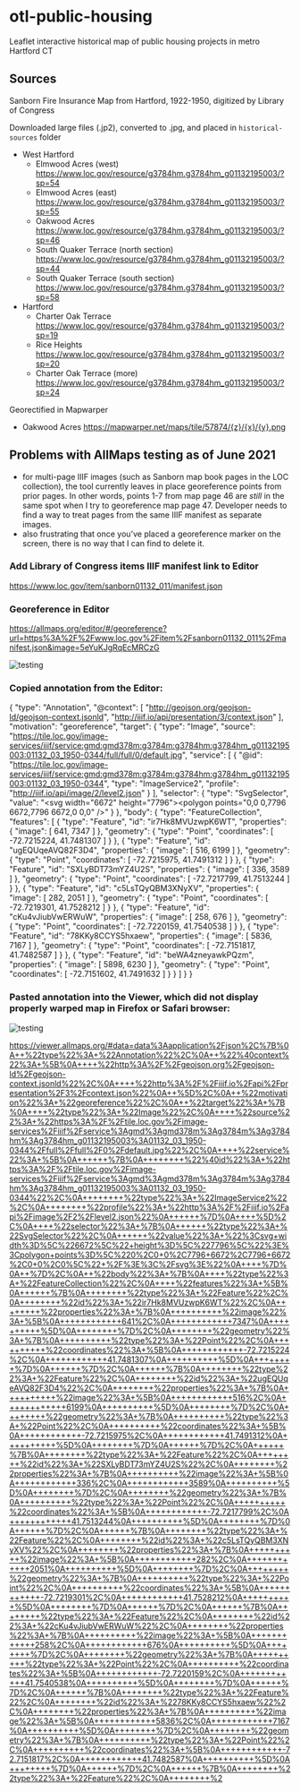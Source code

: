 # otl-public-housing
Leaflet interactive historical map of public housing projects in metro Hartford CT

## Sources
Sanborn Fire Insurance Map from Hartford, 1922-1950, digitized by Library of Congress

Downloaded large files (.jp2), converted to .jpg, and placed in `historical-sources` folder

- West Hartford
  - Elmwood Acres (west) https://www.loc.gov/resource/g3784hm.g3784hm_g01132195003/?sp=54
  - Elmwood Acres (east) https://www.loc.gov/resource/g3784hm.g3784hm_g01132195003/?sp=55
  - Oakwood Acres https://www.loc.gov/resource/g3784hm.g3784hm_g01132195003/?sp=46
  - South Quaker Terrace (north section) https://www.loc.gov/resource/g3784hm.g3784hm_g01132195003/?sp=44
  - South Quaker Terrace (south section) https://www.loc.gov/resource/g3784hm.g3784hm_g01132195003/?sp=58
- Hartford
  - Charter Oak Terrace https://www.loc.gov/resource/g3784hm.g3784hm_g01132195003/?sp=19
  - Rice Heights https://www.loc.gov/resource/g3784hm.g3784hm_g01132195003/?sp=20
  - Charter Oak Terrace (more) https://www.loc.gov/resource/g3784hm.g3784hm_g01132195003/?sp=24

Georectified in Mapwarper

- Oakwood Acres https://mapwarper.net/maps/tile/57874/{z}/{x}/{y}.png

## Problems with AllMaps testing as of June 2021
-  for multi-page IIIF images (such as Sanborn map book pages in the LOC collection), the tool currently leaves in place georeference points from prior pages. In other words, points 1-7 from map page 46 are *still* in the same spot when I try to georeference map page 47. Developer needs to find a way to treat pages from the same IIIF manifest as separate images.
- also frustrating that once you’ve placed a georeference marker on the screen, there is no way that I can find to delete it.

### Add Library of Congress items IIIF manifest link to Editor

https://www.loc.gov/item/sanborn01132_011/manifest.json

### Georeference in Editor
https://allmaps.org/editor/#/georeference?url=https%3A%2F%2Fwww.loc.gov%2Fitem%2Fsanborn01132_011%2Fmanifest.json&image=5eYuKJgRqEcMRCzG

![testing](allmaps-testing.png)

### Copied annotation from the Editor:

{
  "type": "Annotation",
  "@context": [
    "http://geojson.org/geojson-ld/geojson-context.jsonld",
    "http://iiif.io/api/presentation/3/context.json"
  ],
  "motivation": "georeference",
  "target": {
    "type": "Image",
    "source": "https://tile.loc.gov/image-services/iiif/service:gmd:gmd378m:g3784m:g3784hm:g3784hm_g01132195003:01132_03_1950-0344/full/full/0/default.jpg",
    "service": [
      {
        "@id": "https://tile.loc.gov/image-services/iiif/service:gmd:gmd378m:g3784m:g3784hm:g3784hm_g01132195003:01132_03_1950-0344",
        "type": "ImageService2",
        "profile": "http://iiif.io/api/image/2/level2.json"
      }
    ],
    "selector": {
      "type": "SvgSelector",
      "value": "<svg width=\"6672\" height=\"7796\"><polygon points=\"0,0 0,7796 6672,7796 6672,0 0,0\" /></svg>"
    }
  },
  "body": {
    "type": "FeatureCollection",
    "features": [
      {
        "type": "Feature",
        "id": "ir7Hk8MVUzwpK6WT",
        "properties": {
          "image": [
            641,
            7347
          ]
        },
        "geometry": {
          "type": "Point",
          "coordinates": [
            -72.7215224,
            41.7481307
          ]
        }
      },
      {
        "type": "Feature",
        "id": "ugEQUqeAVQ82F3D4",
        "properties": {
          "image": [
            516,
            6199
          ]
        },
        "geometry": {
          "type": "Point",
          "coordinates": [
            -72.7215975,
            41.7491312
          ]
        }
      },
      {
        "type": "Feature",
        "id": "SXLyBDT73mYZ4U2S",
        "properties": {
          "image": [
            336,
            3589
          ]
        },
        "geometry": {
          "type": "Point",
          "coordinates": [
            -72.7217799,
            41.7513244
          ]
        }
      },
      {
        "type": "Feature",
        "id": "c5LsTQyQBM3XNyXV",
        "properties": {
          "image": [
            282,
            2051
          ]
        },
        "geometry": {
          "type": "Point",
          "coordinates": [
            -72.7219301,
            41.7528212
          ]
        }
      },
      {
        "type": "Feature",
        "id": "cKu4vJiubVwERWuW",
        "properties": {
          "image": [
            258,
            676
          ]
        },
        "geometry": {
          "type": "Point",
          "coordinates": [
            -72.7220159,
            41.7540538
          ]
        }
      },
      {
        "type": "Feature",
        "id": "78KKy8CCYS5hxaew",
        "properties": {
          "image": [
            5836,
            7167
          ]
        },
        "geometry": {
          "type": "Point",
          "coordinates": [
            -72.7151817,
            41.7482587
          ]
        }
      },
      {
        "type": "Feature",
        "id": "beWA4zneyawkPQzm",
        "properties": {
          "image": [
            5898,
            6230
          ]
        },
        "geometry": {
          "type": "Point",
          "coordinates": [
            -72.7151602,
            41.7491632
          ]
        }
      }
    ]
  }
}

### Pasted annotation into the Viewer, which did not display properly warped map in Firefox or Safari browser:

![testing](allmaps-bad-warp.png)

https://viewer.allmaps.org/#data=data%3Aapplication%2Fjson%2C%7B%0A++%22type%22%3A+%22Annotation%22%2C%0A++%22%40context%22%3A+%5B%0A++++%22http%3A%2F%2Fgeojson.org%2Fgeojson-ld%2Fgeojson-context.jsonld%22%2C%0A++++%22http%3A%2F%2Fiiif.io%2Fapi%2Fpresentation%2F3%2Fcontext.json%22%0A++%5D%2C%0A++%22motivation%22%3A+%22georeference%22%2C%0A++%22target%22%3A+%7B%0A++++%22type%22%3A+%22Image%22%2C%0A++++%22source%22%3A+%22https%3A%2F%2Ftile.loc.gov%2Fimage-services%2Fiiif%2Fservice%3Agmd%3Agmd378m%3Ag3784m%3Ag3784hm%3Ag3784hm_g01132195003%3A01132_03_1950-0344%2Ffull%2Ffull%2F0%2Fdefault.jpg%22%2C%0A++++%22service%22%3A+%5B%0A++++++%7B%0A++++++++%22%40id%22%3A+%22https%3A%2F%2Ftile.loc.gov%2Fimage-services%2Fiiif%2Fservice%3Agmd%3Agmd378m%3Ag3784m%3Ag3784hm%3Ag3784hm_g01132195003%3A01132_03_1950-0344%22%2C%0A++++++++%22type%22%3A+%22ImageService2%22%2C%0A++++++++%22profile%22%3A+%22http%3A%2F%2Fiiif.io%2Fapi%2Fimage%2F2%2Flevel2.json%22%0A++++++%7D%0A++++%5D%2C%0A++++%22selector%22%3A+%7B%0A++++++%22type%22%3A+%22SvgSelector%22%2C%0A++++++%22value%22%3A+%22%3Csvg+width%3D%5C%226672%5C%22+height%3D%5C%227796%5C%22%3E%3Cpolygon+points%3D%5C%220%2C0+0%2C7796+6672%2C7796+6672%2C0+0%2C0%5C%22+%2F%3E%3C%2Fsvg%3E%22%0A++++%7D%0A++%7D%2C%0A++%22body%22%3A+%7B%0A++++%22type%22%3A+%22FeatureCollection%22%2C%0A++++%22features%22%3A+%5B%0A++++++%7B%0A++++++++%22type%22%3A+%22Feature%22%2C%0A++++++++%22id%22%3A+%22ir7Hk8MVUzwpK6WT%22%2C%0A++++++++%22properties%22%3A+%7B%0A++++++++++%22image%22%3A+%5B%0A++++++++++++641%2C%0A++++++++++++7347%0A++++++++++%5D%0A++++++++%7D%2C%0A++++++++%22geometry%22%3A+%7B%0A++++++++++%22type%22%3A+%22Point%22%2C%0A++++++++++%22coordinates%22%3A+%5B%0A++++++++++++-72.7215224%2C%0A++++++++++++41.7481307%0A++++++++++%5D%0A++++++++%7D%0A++++++%7D%2C%0A++++++%7B%0A++++++++%22type%22%3A+%22Feature%22%2C%0A++++++++%22id%22%3A+%22ugEQUqeAVQ82F3D4%22%2C%0A++++++++%22properties%22%3A+%7B%0A++++++++++%22image%22%3A+%5B%0A++++++++++++516%2C%0A++++++++++++6199%0A++++++++++%5D%0A++++++++%7D%2C%0A++++++++%22geometry%22%3A+%7B%0A++++++++++%22type%22%3A+%22Point%22%2C%0A++++++++++%22coordinates%22%3A+%5B%0A++++++++++++-72.7215975%2C%0A++++++++++++41.7491312%0A++++++++++%5D%0A++++++++%7D%0A++++++%7D%2C%0A++++++%7B%0A++++++++%22type%22%3A+%22Feature%22%2C%0A++++++++%22id%22%3A+%22SXLyBDT73mYZ4U2S%22%2C%0A++++++++%22properties%22%3A+%7B%0A++++++++++%22image%22%3A+%5B%0A++++++++++++336%2C%0A++++++++++++3589%0A++++++++++%5D%0A++++++++%7D%2C%0A++++++++%22geometry%22%3A+%7B%0A++++++++++%22type%22%3A+%22Point%22%2C%0A++++++++++%22coordinates%22%3A+%5B%0A++++++++++++-72.7217799%2C%0A++++++++++++41.7513244%0A++++++++++%5D%0A++++++++%7D%0A++++++%7D%2C%0A++++++%7B%0A++++++++%22type%22%3A+%22Feature%22%2C%0A++++++++%22id%22%3A+%22c5LsTQyQBM3XNyXV%22%2C%0A++++++++%22properties%22%3A+%7B%0A++++++++++%22image%22%3A+%5B%0A++++++++++++282%2C%0A++++++++++++2051%0A++++++++++%5D%0A++++++++%7D%2C%0A++++++++%22geometry%22%3A+%7B%0A++++++++++%22type%22%3A+%22Point%22%2C%0A++++++++++%22coordinates%22%3A+%5B%0A++++++++++++-72.7219301%2C%0A++++++++++++41.7528212%0A++++++++++%5D%0A++++++++%7D%0A++++++%7D%2C%0A++++++%7B%0A++++++++%22type%22%3A+%22Feature%22%2C%0A++++++++%22id%22%3A+%22cKu4vJiubVwERWuW%22%2C%0A++++++++%22properties%22%3A+%7B%0A++++++++++%22image%22%3A+%5B%0A++++++++++++258%2C%0A++++++++++++676%0A++++++++++%5D%0A++++++++%7D%2C%0A++++++++%22geometry%22%3A+%7B%0A++++++++++%22type%22%3A+%22Point%22%2C%0A++++++++++%22coordinates%22%3A+%5B%0A++++++++++++-72.7220159%2C%0A++++++++++++41.7540538%0A++++++++++%5D%0A++++++++%7D%0A++++++%7D%2C%0A++++++%7B%0A++++++++%22type%22%3A+%22Feature%22%2C%0A++++++++%22id%22%3A+%2278KKy8CCYS5hxaew%22%2C%0A++++++++%22properties%22%3A+%7B%0A++++++++++%22image%22%3A+%5B%0A++++++++++++5836%2C%0A++++++++++++7167%0A++++++++++%5D%0A++++++++%7D%2C%0A++++++++%22geometry%22%3A+%7B%0A++++++++++%22type%22%3A+%22Point%22%2C%0A++++++++++%22coordinates%22%3A+%5B%0A++++++++++++-72.7151817%2C%0A++++++++++++41.7482587%0A++++++++++%5D%0A++++++++%7D%0A++++++%7D%2C%0A++++++%7B%0A++++++++%22type%22%3A+%22Feature%22%2C%0A++++++++%2
